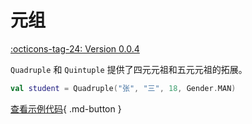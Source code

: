 # 元组

[:octicons-tag-24: Version 0.0.4](https://ave.entropy2020.cn/version/VastTools/#004)

`Quadruple` 和 `Quintuple` 提供了四元元祖和五元元祖的拓展。

```kotlin
val student = Quadruple("张", "三", 18, Gender.MAN)
```

[查看示例代码](https://github.com/SakurajimaMaii/Android-Vast-Extension/blob/develop/app-compose/src/main/java/com/ave/vastgui/appcompose/example/Tuples.kt){ .md-button }

